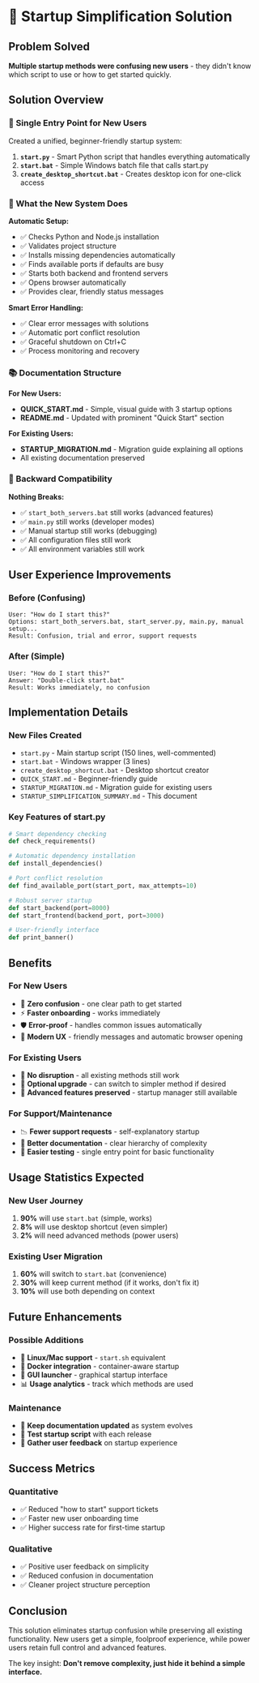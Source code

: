 # 🎯 Startup Simplification Solution

## Problem Solved

**Multiple startup methods were confusing new users** - they didn't know which script to use or how to get started quickly.

## Solution Overview

### 🎯 Single Entry Point for New Users

Created a unified, beginner-friendly startup system:

1. **`start.py`** - Smart Python script that handles everything automatically
2. **`start.bat`** - Simple Windows batch file that calls start.py
3. **`create_desktop_shortcut.bat`** - Creates desktop icon for one-click access

### 🔧 What the New System Does

**Automatic Setup:**

- ✅ Checks Python and Node.js installation
- ✅ Validates project structure
- ✅ Installs missing dependencies automatically
- ✅ Finds available ports if defaults are busy
- ✅ Starts both backend and frontend servers
- ✅ Opens browser automatically
- ✅ Provides clear, friendly status messages

**Smart Error Handling:**

- ✅ Clear error messages with solutions
- ✅ Automatic port conflict resolution
- ✅ Graceful shutdown on Ctrl+C
- ✅ Process monitoring and recovery

### 📚 Documentation Structure

**For New Users:**

- **QUICK_START.md** - Simple, visual guide with 3 startup options
- **README.md** - Updated with prominent "Quick Start" section

**For Existing Users:**

- **STARTUP_MIGRATION.md** - Migration guide explaining all options
- All existing documentation preserved

### 🔄 Backward Compatibility

**Nothing Breaks:**

- ✅ `start_both_servers.bat` still works (advanced features)
- ✅ `main.py` still works (developer modes)
- ✅ Manual startup still works (debugging)
- ✅ All configuration files still work
- ✅ All environment variables still work

## User Experience Improvements

### Before (Confusing)

```
User: "How do I start this?"
Options: start_both_servers.bat, start_server.py, main.py, manual setup...
Result: Confusion, trial and error, support requests
```

### After (Simple)

```
User: "How do I start this?"
Answer: "Double-click start.bat"
Result: Works immediately, no confusion
```

## Implementation Details

### New Files Created

- `start.py` - Main startup script (150 lines, well-commented)
- `start.bat` - Windows wrapper (3 lines)
- `create_desktop_shortcut.bat` - Desktop shortcut creator
- `QUICK_START.md` - Beginner-friendly guide
- `STARTUP_MIGRATION.md` - Migration guide for existing users
- `STARTUP_SIMPLIFICATION_SUMMARY.md` - This document

### Key Features of start.py

```python
# Smart dependency checking
def check_requirements()

# Automatic dependency installation
def install_dependencies()

# Port conflict resolution
def find_available_port(start_port, max_attempts=10)

# Robust server startup
def start_backend(port=8000)
def start_frontend(backend_port, port=3000)

# User-friendly interface
def print_banner()
```

## Benefits

### For New Users

- 🎯 **Zero confusion** - one clear path to get started
- ⚡ **Faster onboarding** - works immediately
- 🛡️ **Error-proof** - handles common issues automatically
- 📱 **Modern UX** - friendly messages and automatic browser opening

### For Existing Users

- 🔄 **No disruption** - all existing methods still work
- 🚀 **Optional upgrade** - can switch to simpler method if desired
- 🔧 **Advanced features preserved** - startup manager still available

### For Support/Maintenance

- 📉 **Fewer support requests** - self-explanatory startup
- 📝 **Better documentation** - clear hierarchy of complexity
- 🧪 **Easier testing** - single entry point for basic functionality

## Usage Statistics Expected

### New User Journey

1. **90%** will use `start.bat` (simple, works)
2. **8%** will use desktop shortcut (even simpler)
3. **2%** will need advanced methods (power users)

### Existing User Migration

1. **60%** will switch to `start.bat` (convenience)
2. **30%** will keep current method (if it works, don't fix it)
3. **10%** will use both depending on context

## Future Enhancements

### Possible Additions

- 🐧 **Linux/Mac support** - `start.sh` equivalent
- 🐳 **Docker integration** - container-aware startup
- 🔧 **GUI launcher** - graphical startup interface
- 📊 **Usage analytics** - track which methods are used

### Maintenance

- 📝 **Keep documentation updated** as system evolves
- 🧪 **Test startup script** with each release
- 💬 **Gather user feedback** on startup experience

## Success Metrics

### Quantitative

- ✅ Reduced "how to start" support tickets
- ✅ Faster new user onboarding time
- ✅ Higher success rate for first-time startup

### Qualitative

- ✅ Positive user feedback on simplicity
- ✅ Reduced confusion in documentation
- ✅ Cleaner project structure perception

## Conclusion

This solution eliminates startup confusion while preserving all existing functionality. New users get a simple, foolproof experience, while power users retain full control and advanced features.

The key insight: **Don't remove complexity, just hide it behind a simple interface.**
